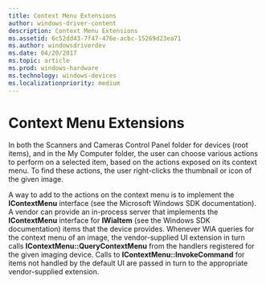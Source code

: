 ```yaml
---
title: Context Menu Extensions
author: windows-driver-content
description: Context Menu Extensions
ms.assetid: 6c52dd43-7f47-476e-acbc-15269d23ea71
ms.author: windowsdriverdev
ms.date: 04/20/2017
ms.topic: article
ms.prod: windows-hardware
ms.technology: windows-devices
ms.localizationpriority: medium
---
```


# Context Menu Extensions





In both the Scanners and Cameras Control Panel folder for devices (root items), and in the My Computer folder, the user can choose various actions to perform on a selected item, based on the actions exposed on its context menu. To find these actions, the user right-clicks the thumbnail or icon of the given image.

A way to add to the actions on the context menu is to implement the **IContextMenu** interface (see the Microsoft Windows SDK documentation). A vendor can provide an in-process server that implements the **IContextMenu** interface for **IWiaItem** (see the Windows SDK documentation) items that the device provides. Whenever WIA queries for the context menu of an image, the vendor-supplied UI extension in turn calls **IContextMenu::QueryContextMenu** from the handlers registered for the given imaging device. Calls to **IContextMenu::InvokeCommand** for items not handled by the default UI are passed in turn to the appropriate vendor-supplied extension.

 

 




